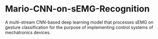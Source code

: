 # Mario-CNN-on-sEMG-Recognition
A multi-stream CNN-based deep learning model that processes sEMG on gesture classification for the purpose of implementing control systems of mechatronics devices.
